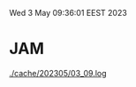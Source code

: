 Wed  3 May 09:36:01 EEST 2023
# JAM
<a href='./cache/202305/03_09.log'>./cache/202305/03_09.log</a>
